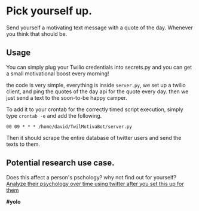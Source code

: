 # Pick yourself up.

Send yourself a motivating text message with a quote of the day. Whenever you
think that should be.

## Usage
You can simply plug your Twilio credentials into secrets.py and you can get a
small motivational boost every morning!

the code is very simple, everything is inside `server.py`, we set up a twilio
client, and ping the quotes of the day api for the quote every day. then we just
send a text to the soon-to-be happy camper.

To add it to your crontab for the correctly timed script execution, simply type `crontab -e` and add the following. 
```
00 09 * * * /home/david/TwilMotivaBot/server.py
```
Then it should scrape the entire database of twitter users and send the texts to them. 

## Potential research use case. 
Does this affect a person's pschology? why not find out for yourself?
[Analyze their psychology over time using twitter after you set this up for them](https://github.com/DavidAwad/deTweector)



**\#yolo**
